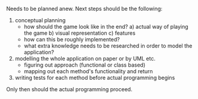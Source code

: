 Needs to be planned anew. Next steps should be the following:
1. conceptual planning
   - how should the game look like in the end?
     a) actual way of playing the game
     b) visual representation
     c) features
   - how can this be roughly implemented?
   - what extra knowledge needs to be researched in order to model the application?
3. modelling the whole application on paper or by UML etc.
   - figuring out approach (functional or class based)
   - mapping out each method's functionality and return
4. writing tests for each method before actual programming begins

Only then should the actual programming proceed.
